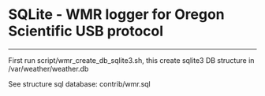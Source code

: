 # SQLite - WMR logger for Oregon Scientific USB protocol #

---

First run script/wmr\_create\_db\_sqlite3.sh, this create sqlite3
DB structure in /var/weather/weather.db

See structure sql database: contrib/wmr.sql